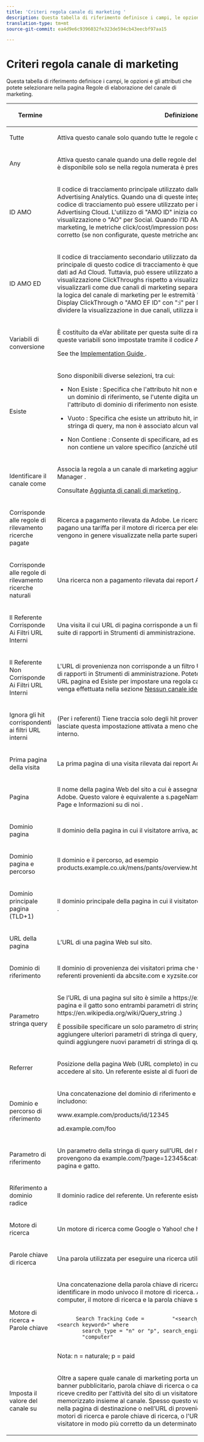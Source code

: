 ```yaml
---
title: 'Criteri regola canale di marketing '
description: Questa tabella di riferimento definisce i campi, le opzioni e gli attributi che potete selezionare nella pagina Regole di elaborazione del canale di marketing.
translation-type: tm+mt
source-git-commit: ea4d9e6c9396032fe323de594cb43eecbf97aa15

---
```



# Criteri regola canale di marketing

Questa tabella di riferimento definisce i campi, le opzioni e gli attributi che potete selezionare nella pagina Regole di elaborazione del canale di marketing.

<table id="table_C18A0F1C9E214EB585A29801BA2400F8"> 
 <thead> 
  <tr> 
   <th colname="col1" class="entry"> <p>Termine </p> </th> 
   <th colname="col2" class="entry"> <p>Definizione </p> </th> 
  </tr> 
 </thead>
 <tbody> 
  <tr> 
   <td colname="col1"> <p>Tutte </p> </td> 
   <td colname="col2"> <p>Attiva questo canale solo quando tutte le regole della regola numerata sono vere. </p> </td> 
  </tr> 
  <tr> 
   <td colname="col1"> <p>Any </p> </td> 
   <td colname="col2"> <p>Attiva questo canale quando una delle regole del set di regole è vera. Questa opzione è disponibile solo se nella regola numerata è presente più di una regola. </p> </td> 
  </tr>
  <tr> 
   <td colname="col1"> <p>ID AMO </p> </td> 
   <td colname="col2"> <p>Il codice di tracciamento principale utilizzato dalle integrazioni Advertising Cloud e Advertising Analytics. Quando una di queste integrazioni è abilitata, il prefisso del codice di tracciamento può essere utilizzato per identificare canali specifici di Advertising Cloud. L'utilizzo di "AMO ID" inizia con "AL" per la ricerca, "AC" per la visualizzazione o "AO" per Social. Quando l'ID AMO viene utilizzato nei canali di marketing, le metriche click/cost/impression possono essere attribuite al canale corretto (se non configurate, queste metriche andranno a Direct o Nessuno). </p> </td> 
  </tr> 
  <tr> 
   <td colname="col1"> <p>ID AMO ED </p> </td> 
   <td colname="col2"> <p>Il codice di tracciamento secondario utilizzato da Advertising Cloud. Lo scopo principale di questo codice di tracciamento è quello di fungere da chiave per l'invio di dati ad Ad Cloud. Tuttavia, può essere utilizzato anche per identificare la visualizzazione ClickThroughs rispetto a visualizzazione ViewThroughs se si desidera visualizzarli come due canali di marketing separati. A tale scopo, è possibile impostare la logica del canale di marketing per le estremità "AMO EF ID" con ":d" per le estremità Display ClickThrough o "AMO EF ID" con ":i" per Display ViewThrough. Se non desideri dividere la visualizzazione in due canali, utilizza invece la dimensione ID AMO. </p> </td> 
  </tr> 
  <tr> 
   <td colname="col1"> <p>Variabili di conversione </p> </td> 
   <td colname="col2"> <p>È costituito da eVar abilitate per questa suite di rapporti e si applica solo quando queste variabili sono impostate tramite il codice Adobe sulla pagina. </p> <p>See the <a href="https://docs.adobe.com/content/help/en/analytics/implementation/home.html"  > Implementation Guide </a>. </p> </td> 
  </tr> 
  <tr> 
   <td colname="col1"> <p>Esiste </p> </td> 
   <td colname="col2"> <p>Sono disponibili diverse selezioni, tra cui: </p> <p> 
     <ul id="ul_FE39B5F36235441FB757CC73CA2C4F51"> 
      <li id="li_6DC09918D69B443091AB94DB773D5189"> <p> <span class="uicontrol"> Non Esiste </span>: Specifica che l'attributo hit non esiste nella richiesta. Ad esempio, in un dominio di riferimento, se l'utente digita un URL o fa clic su un segnalibro, l'attributo di dominio di riferimento non esiste. </p> </li> 
      <li id="li_3AB958F997974682824E85014CA266D6"> <p> <span class="uicontrol"> Vuoto </span>: Specifica che esiste un attributo hit, in genere un parametro eVar o una stringa di query, ma non è associato alcun valore all'attributo hit. </p> </li> 
      <li id="li_25EDA39748D141BA8173CC4C41035ABA"> <p> <span class="uicontrol"> Non Contiene </span>: Consente di specificare, ad esempio, che un dominio di riferimento non contiene un valore specifico (anziché utilizzare la selezione <span class="term"> Contiene </span>. </p> </li> 
     </ul> </p> </td> 
  </tr> 
  <tr> 
   <td colname="col1"> <p>Identificare il canale come </p> </td> 
   <td colname="col2"> <p>Associa la regola a un canale di marketing aggiunto alla pagina <span class="wintitle"> Marketing Channel Manager </span> . </p> <p>Consultate <a href="/help/components/c-marketing-channels/mark-channel-mgr/c-channels.md"   > Aggiunta di canali di marketing </a>. </p> </td> 
  </tr> 
  <tr> 
   <td colname="col1"> <p>Corrisponde alle regole di rilevamento ricerche pagate </p> </td> 
   <td colname="col2"> <p>Ricerca a pagamento rilevata da Adobe. Le ricerche pagate sono quando le aziende pagano una tariffa per il motore di ricerca per elencare il loro sito. Le ricerche pagate vengono in genere visualizzate nella parte superiore o destra dei risultati della ricerca. </p> </td> 
  </tr> 
  <tr> 
   <td colname="col1"> <p>Corrisponde alle regole di rilevamento ricerche naturali </p> </td> 
   <td colname="col2"> <p>Una ricerca non a pagamento rilevata dai report Adobe. </p> </td> 
  </tr> 
  <tr> 
   <td colname="col1"> <p>Il Referente Corrisponde Ai Filtri URL Interni </p> </td> 
   <td colname="col2"> <p> Una visita il cui URL di pagina corrisponde a un filtro URL interno, come definito per la suite di rapporti in Strumenti di amministrazione. </p> </td> 
  </tr> 
  <tr> 
   <td colname="col1"> <p>Il Referente Non Corrisponde Ai Filtri URL Interni </p> </td> 
   <td colname="col2"> <p>L'URL di provenienza non corrisponde a un filtro URL interno, come definito per la suite di rapporti in Strumenti di amministrazione. Potete utilizzare questa impostazione con URL <span class="term"> pagina </span> ed <span class="term"> Esiste </span> per impostare una regola catch-all, in modo che nessuna visita venga effettuata nella sezione <a href="/help/components/c-marketing-channels/mc-faq/c-faq.md#no-channel-identified" > Nessun canale identificato </a> del rapporto. </p> </td> 
  </tr> 
  <tr> 
   <td colname="col1"> <p>Ignora gli hit corrispondenti ai filtri URL interni </p> </td> 
   <td colname="col2"> <p>(Per i referenti) Tiene traccia solo degli hit provenienti da siti esterni. In genere, lasciate questa impostazione attivata a meno che non desideriate includere il traffico interno. </p> </td> 
  </tr> 
  <tr> 
   <td colname="col1"> <p>Prima pagina della visita </p> </td> 
   <td colname="col2"> <p>La prima pagina di una visita rilevata dai report Adobe. </p> </td> 
  </tr> 
  <tr> 
   <td colname="col1"> <p>Pagina </p> </td> 
   <td colname="col2"> <p>Il nome della pagina Web del sito a cui è assegnato un tag mediante il Web beacon di Adobe. Questo valore è equivalente a <span class="varname"> s.pageName </span>. Alcuni esempi includono <span class="varname"> Home Page </span> e <span class="varname"> Informazioni su di noi </span>. </p> </td> 
  </tr> 
  <tr> 
   <td colname="col1"> <p>Dominio pagina </p> </td> 
   <td colname="col2"> <p>Il dominio della pagina in cui il visitatore arriva, ad esempio <span class="filepath"> products.example.co.uk </span>. </p> </td> 
  </tr> 
  <tr> 
   <td colname="col1"> <p>Dominio pagina e percorso </p> </td> 
   <td colname="col2"> <p>Il dominio e il percorso, ad esempio <span class="filepath"> products.example.co.uk/mens/pants/overview.html </span>. </p> </td> 
  </tr> 
  <tr> 
   <td colname="col1"> <p>Dominio principale pagina (TLD+1) </p> </td> 
   <td colname="col2"> <p>Il dominio principale della pagina in cui il visitatore accede, ad esempio <span class="filepath"> example.co.uk </span>. </p> </td> 
  </tr> 
  <tr> 
   <td colname="col1"> <p>URL della pagina </p> </td> 
   <td colname="col2"> <p>L’URL di una pagina Web sul sito. </p> </td> 
  </tr> 
  <tr> 
   <td colname="col1"> <p>Dominio di riferimento </p> </td> 
   <td colname="col2"> <p>Il dominio di provenienza dei visitatori prima che visitassero il sito, ad esempio, i referenti provenienti da <span class="filepath"> abcsite.com </span> e <span class="filepath"> xyzsite.com </span>. </p> </td> 
  </tr> 
  <tr> 
   <td colname="col1"> <p>Parametro stringa query </p> </td> 
   <td colname="col2"> <p>Se l’URL di una pagina sul sito è simile a <span class="filepath"> https://example.com/?page=12345&amp;cat=1 </span>, la pagina e il gatto sono entrambi parametri di stringa di query. (Vedere <span class="filepath"> https://en.wikipedia.org/wiki/Query_string </span>.) </p> <p>È possibile specificare un solo parametro di stringa di query per set di regole. Per aggiungere ulteriori parametri di stringa di query, utilizzare <span class="uicontrol"> ANY </span>come operatore, quindi aggiungere nuovi parametri di stringa di query alla regola. </p> </td> 
  </tr> 
  <tr> 
   <td colname="col1"> <p>Referrer </p> </td> 
   <td colname="col2"> <p>Posizione della pagina Web (URL completo) in cui si trovavano i visitatori prima di accedere al sito. Un referente esiste al di fuori del dominio definito. </p> </td> 
  </tr> 
  <tr> 
   <td colname="col1"> <p>Dominio e percorso di riferimento </p> </td> 
   <td colname="col2"> <p>Una concatenazione del dominio di riferimento e del percorso URL. Gli esempi includono: </p> <p> <span class="filepath"> www.example.com/products/id/12345 </span> </p> <p> <span class="filepath"> ad.example.com/foo </span> </p> </td> 
  </tr> 
  <tr> 
   <td colname="col1"> <p>Parametro di riferimento </p> </td> 
   <td colname="col2"> <p>Un parametro della stringa di query sull’URL del referente. Ad esempio, se i visitatori provengono da <span class="filepath"> example.com/?page=12345&amp;cat=1 </span>, i parametri di riferimento sono pagina e gatto. </p> </td> 
  </tr> 
  <tr> 
   <td colname="col1"> <p>Riferimento a dominio radice </p> </td> 
   <td colname="col2"> <p>Il dominio radice del referente. Un referente esiste al di fuori del dominio definito. </p> </td> 
  </tr> 
  <tr> 
   <td colname="col1"> <p>Motore di ricerca </p> </td> 
   <td colname="col2"> <p>Un motore di ricerca come Google o Yahoo! che ha portato i visitatori al tuo sito. </p> </td> 
  </tr> 
  <tr> 
   <td colname="col1"> <p>Parole chiave di ricerca </p> </td> 
   <td colname="col2"> <p>Una parola utilizzata per eseguire una ricerca utilizzando un motore di ricerca. </p> </td> 
  </tr> 
  <tr> 
   <td colname="col1"> <p>Motore di ricerca + Parole chiave </p> </td> 
   <td colname="col2"> <p>Una concatenazione della parola chiave di ricerca e del motore di ricerca per identificare in modo univoco il motore di ricerca. Ad esempio, se cercate la parola computer, il motore di ricerca e la parola chiave sono identificati come segue: </p> 
    <code>
      Search&nbsp;Tracking&nbsp;Code&nbsp;= &nbsp;&nbsp;&nbsp;&nbsp;&nbsp;&nbsp;&nbsp;&nbsp;"&lt;search_type&gt;:&lt;search&nbsp;engine&gt;:&lt;search&nbsp;keyword&gt;"&nbsp;where &nbsp;&nbsp;&nbsp;&nbsp;&nbsp;&nbsp;&nbsp;&nbsp;search_type&nbsp;=&nbsp;"n"&nbsp;or&nbsp;"p",&nbsp;search_engine&nbsp;=&nbsp;"Google",&nbsp;and&nbsp;search_keyword&nbsp;= &nbsp;&nbsp;&nbsp;&nbsp;&nbsp;&nbsp;&nbsp;&nbsp;"computer" 
    </code> <p><b></b> Nota: n = naturale; p = paid </p> </td> 
  </tr> 
  <tr> 
   <td colname="col1"> <p>Imposta il valore del canale su </p> </td> 
   <td colname="col2"> <p>Oltre a sapere quale canale di marketing porta un visitatore sul sito, puoi sapere quale banner pubblicitario, parola chiave di ricerca o campagna e-mail all'interno del canale riceve credito per l'attività del sito di un visitatore. Questo ID è un valore di canale memorizzato insieme al canale. Spesso questo valore è un ID campagna incorporato nella pagina di destinazione o nell’URL di provenienza; in altri casi è la combinazione di motori di ricerca e parole chiave di ricerca, o l'URL di provenienza a identificare il visitatore in modo più corretto da un determinato canale. </p> </td> 
  </tr> 
 </tbody> 
</table>
